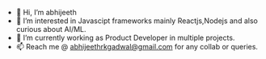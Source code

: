 - 👋 Hi, I’m abhijeeth 
- 👀 I’m interested in Javascipt frameworks mainly Reactjs,Nodejs and also curious about AI/ML.
- 🌱 I’m currently working as Product Developer in multiple projects.
- 📫 Reach me @ abhijeethrkgadwal@gmail.com for any collab or queries.

<!---
abhijeethrkgadwal/abhijeethrkgadwal is a ✨ special ✨ repository because its `README.md` (this file) appears on your GitHub profile.
You can click the Preview link to take a look at your changes.
--->
